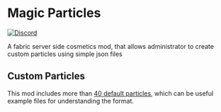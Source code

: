 # Magic Particles

[![Discord](https://img.shields.io/discord/904419828192927885.svg?logo=discord)](https://discord.gg/HeZayd6SxF)

A fabric server side cosmetics mod, that allows administrator to create custom particles using simple json files

## Custom Particles

This mod includes more than [40 default particles](src/main/resources/magic-particles), which can be useful example
files for understanding the format.

